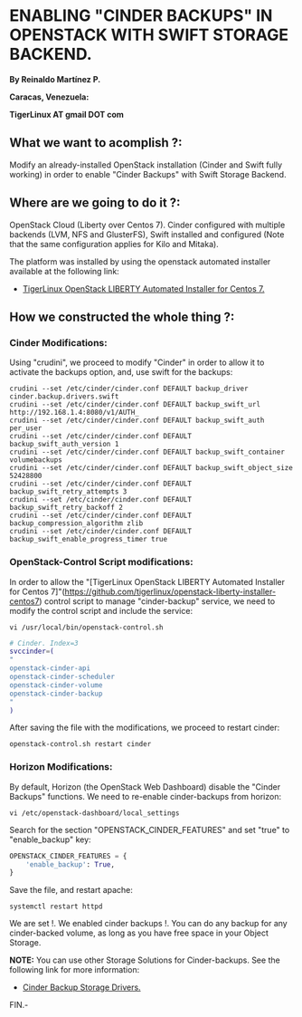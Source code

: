 # ENABLING "CINDER BACKUPS" IN OPENSTACK WITH SWIFT STORAGE BACKEND.

**By Reinaldo Martínez P.**

**Caracas, Venezuela:**

**TigerLinux AT gmail DOT com**


## What we want to acomplish ?:

Modify an already-installed OpenStack installation (Cinder and Swift fully working) in order to enable "Cinder Backups" with Swift Storage Backend. 


## Where are we going to do it ?:

OpenStack Cloud (Liberty over Centos 7). Cinder configured with multiple backends (LVM, NFS and GlusterFS), Swift installed and configured (Note that the same configuration applies for Kilo and Mitaka).

The platform was installed by using the openstack automated installer available at the following link:

* [TigerLinux OpenStack LIBERTY Automated Installer for Centos 7.](https://github.com/tigerlinux/openstack-liberty-installer-centos7)


## How we constructed the whole thing ?:

### Cinder Modifications:

Using "crudini", we proceed to modify "Cinder" in order to allow it to activate the backups option, and, use swift for the backups:

```
crudini --set /etc/cinder/cinder.conf DEFAULT backup_driver cinder.backup.drivers.swift
crudini --set /etc/cinder/cinder.conf DEFAULT backup_swift_url http://192.168.1.4:8080/v1/AUTH_
crudini --set /etc/cinder/cinder.conf DEFAULT backup_swift_auth per_user
crudini --set /etc/cinder/cinder.conf DEFAULT backup_swift_auth_version 1
crudini --set /etc/cinder/cinder.conf DEFAULT backup_swift_container volumebackups
crudini --set /etc/cinder/cinder.conf DEFAULT backup_swift_object_size 52428800
crudini --set /etc/cinder/cinder.conf DEFAULT backup_swift_retry_attempts 3
crudini --set /etc/cinder/cinder.conf DEFAULT backup_swift_retry_backoff 2
crudini --set /etc/cinder/cinder.conf DEFAULT backup_compression_algorithm zlib
crudini --set /etc/cinder/cinder.conf DEFAULT backup_swift_enable_progress_timer true
```


### OpenStack-Control Script modifications:

In order to allow the "[TigerLinux OpenStack LIBERTY Automated Installer for Centos 7]"(https://github.com/tigerlinux/openstack-liberty-installer-centos7) control script to manage "cinder-backup" service, we need to modify the control script and include the service:

```
vi /usr/local/bin/openstack-control.sh
```

```bash
# Cinder. Index=3
svccinder=(
"
openstack-cinder-api
openstack-cinder-scheduler
openstack-cinder-volume
openstack-cinder-backup
"
)
```

After saving the file with the modifications, we proceed to restart cinder:

```
openstack-control.sh restart cinder
```


### Horizon Modifications:

By default, Horizon (the OpenStack Web Dashboard) disable the "Cinder Backups" functions. We need to re-enable cinder-backups from horizon: 

```
vi /etc/openstack-dashboard/local_settings
```

Search for the section "OPENSTACK_CINDER_FEATURES" and set "true" to "enable_backup" key:

```python
OPENSTACK_CINDER_FEATURES = {
    'enable_backup': True,
}
```

Save the file, and restart apache:

```
systemctl restart httpd
```

We are set !. We enabled cinder backups !. You can do any backup for any cinder-backed volume, as long as you have free space in your Object Storage.

**NOTE:** You can use other Storage Solutions for Cinder-backups. See the following link for more information:

* [Cinder Backup Storage Drivers.](http://docs.openstack.org/mitaka/config-reference/block-storage/backup-drivers.html)

FIN.-

